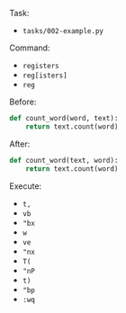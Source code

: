 Task: 
 - `tasks/002-example.py`

Command:
 - `registers`
 - `reg[isters]`
 - `reg`

Before:

```python
def count_word(word, text):
    return text.count(word)
```

After:

```python
def count_word(text, word):
    return text.count(word)
```

Execute:
 - `t,`
 - `vb`
 - `"bx`
 - `w`
 - `ve`
 - `"nx`
 - `T(`
 - `"nP`
 - `t)`
 - `"bp`
 - `:wq`
